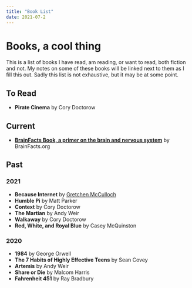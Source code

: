 ```yaml
---
title: "Book List"
date: 2021-07-2
---
```

# Books, a cool thing
This is a list of books I have read, am reading, or want to read, both fiction and not. My notes on some of these books will be linked next to them as I fill this out. Sadly this list is not exhaustive, but it may be at some point.
## To Read
* **Pirate Cinema** by Cory Doctorow

## Current
* [**BrainFacts Book, a primer on the brain and nervous system**](/thoughts/books/brainfacts) by BrainFacts.org
## Past
### 2021
* **Because Internet** by [Gretchen McCulloch](https://gretchenmcculloch.com/)
* **Humble Pi** by Matt Parker
* **Context** by Cory Doctorow
* **The Martian** by Andy Weir
* **Walkaway** by Cory Doctorow
* **Red, White, and Royal Blue** by Casey McQuinston


### 2020
* **1984** by George Orwell
* **The 7 Habits of Highly Effective Teens** by Sean Covey
* **Artemis** by Andy Weir
* **Share or Die** by Malcom Harris
* **Fahrenheit 451** by Ray Bradbury